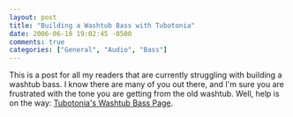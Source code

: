 ```yaml
---
layout: post
title: "Building a Washtub Bass with Tubotonia"
date: 2006-06-18 19:02:45 -0500
comments: true
categories: ["General", "Audio", "Bass"]
---
```

This is a post for all my readers that are currently struggling with building a washtub bass.  I know there are many of you out there, and I'm sure you are frustrated with the tone you are getting from the old washtub. Well, help is on the way: <a href="http://tubotonia.freehomepage.com/Tublinks.html#top">Tubotonia's Washtub Bass Page</a>. 
